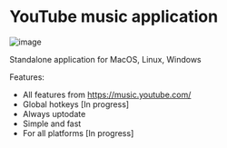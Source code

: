 # YouTube music application

![image](https://user-images.githubusercontent.com/2098777/54933010-eaebfb80-4f2c-11e9-9049-7bf1d40b9d6e.png)

Standalone application for MacOS, Linux, Windows

Features:
* All features from https://music.youtube.com/
* Global hotkeys [In progress]
* Always uptodate
* Simple and fast
* For all platforms [In progress]
